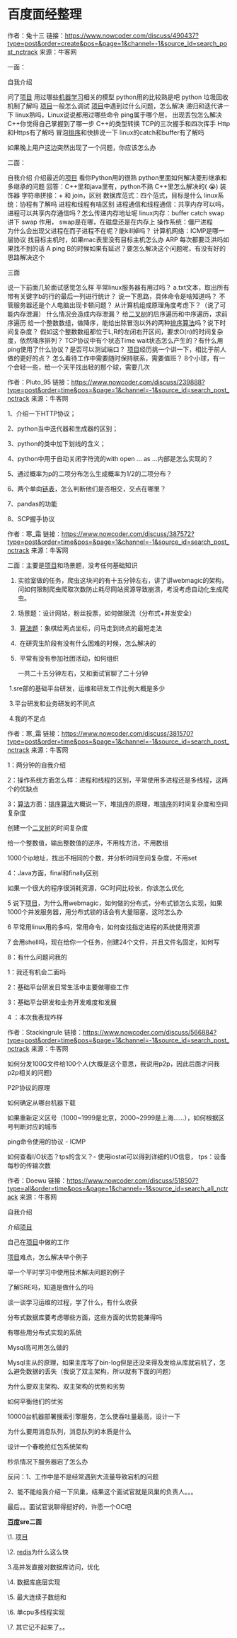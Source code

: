 # 百度面经整理

作者：兔十三
链接：https://www.nowcoder.com/discuss/490437?type=post&order=create&pos=&page=1&channel=-1&source_id=search_post_nctrack
来源：牛客网



一面： 

  自我介绍 

 问了[项目]()
 用过哪些[机器学习]()相关的模型
 python用的比较熟是吧 
 python 垃圾回收机制了解吗 
 [项目]()一般怎么调试
 [项目]()中遇到过什么问题，怎么解决
 递归和迭代讲一下 
 linux熟吗，Linux说说都用过哪些命令 
 ping属于哪个层， 出现丢包怎么解决 
 C++你觉得自己掌握到了哪一步 
 C++的类型转换 
 TCP的三次握手和四次挥手 
 Http和Https有了解吗 
 冒泡[排序]()和快排说一下
 linux的catch和buffer有了解吗 

  如果晚上用户这边突然出现了一个问题，你应该怎么办 

  
 

  二面： 

  自我介绍 
  介绍最近的[项目]() 
 看你Python用的很熟 
   python里面如何解决菱形继承和多继承的问题 
   回答：C++里和java里有，python不熟 
   C++里怎么解决的( 😭) 
   装饰器 
   字符串拼接：+ 和 join，区别 
 数据库范式：四个范式，目标是什么 
 linux系统：协程有了解吗 
    进程和线程有啥区别 
    进程通信和线程通信：共享内存可以吗，进程可以共享内存通信吗？怎么传递内存地址呢 
   linux内存：buffer catch swap讲下 
   swap 作用， swap是在哪，在磁盘还是在内存上 
 操作系统：僵尸进程  
   为什么会出现父进程在而子进程不在呢？能kill掉吗？ 
 计算机网络：ICMP是哪一层协议 
   找目标主机时，如果mac表里没有目标主机怎么办 
   ARP 每次都要泛洪吗如果找不到的话 
   A ping B的时候如果有延迟？要怎么解决这个问题呢，有没有好的思路解决这个 
  
 三面 

  说一下前面几轮面试感觉怎么样
 平常linux服务器有用过吗？ a.txt文本，取出所有带有关键字b的行的最后一列进行统计？ 说一下思路，具体命令是啥知道吗？
 不管服务器还是个人电脑出现卡顿问题？  从计算机组成原理角度考虑下？（说了可能内存泄漏）
 什么情况会造成内存泄漏？
 给[二叉树]()的后序遍历和中序遍历，求前序遍历
 给一个整数数组，做降序，能给出除冒泡以外的两种[排序]()[算法]()吗？说下时间复杂度？
 假如这个整数数组都位于L,R的左闭右开区间，要求O(n)的时间复杂度，依然降序排列？
 TCP协议中有个状态Time wait状态怎么产生的？有什么用
 ping使用了什么协议？是否可以测试端口？
 [项目]()经历挑一个讲一下，相比于前人做的更好的点？
 怎么看待工作中需要随时保持联系，需要值班？
 8个小球，有一个会轻一些，给一个天平找出轻的那个球，需要几次



作者：Pluto_95
链接：https://www.nowcoder.com/discuss/239888?type=post&order=time&pos=&page=1&channel=-1&source_id=search_post_nctrack
来源：牛客网



1、介绍一下HTTP协议； 

  2、python当中迭代器和生成器的区别； 

  3、python的类中加下划线的含义； 

  4、python中用于自动关闭字符流的with open ... as ...内部是怎么实现的？ 

  5、通过概率为p的二项分布怎么生成概率为1/2的二项分布？ 

  6、两个单向[链表]()，怎么判断他们是否相交，交点在哪里？ 

  7、pandas的功能 

  8、SCP握手协议

作者：寒_霜
链接：https://www.nowcoder.com/discuss/387572?type=post&order=time&pos=&page=1&channel=-1&source_id=search_post_nctrack
来源：牛客网



二面：主要是[项目]()和场景题，没考任何基础知识  

1. ​     实验室做的任务，爬虫这块问的有十五分钟左右，讲了讲webmagic的架构，问如何限制爬虫爬取次数防止耗尽网站资源导致崩溃，考没考虑自动化生成爬虫。    
2. ​     场景题：设计网站，粉丝投票，如何做限流（分布式+并发安全）    
3. ​     [算法题]()：象棋给两点坐标，问马走到终点的最短走法    
4. ​     在研究生阶段有没有什么困难的时候，怎么解决的    
5. ​     平常有没有参加社团活动，如何组织    

   一共二十五分钟左右，又和面试官聊了二十分钟  

​    1.sre部的基础平台研发，运维和研发工作比例大概是多少  

​    3.平台研发和业务研发的不同点

​    4.我的不足点

作者：寒_霜
链接：https://www.nowcoder.com/discuss/381570?type=post&order=time&pos=&page=1&channel=-1&source_id=search_post_nctrack
来源：牛客网



1：两分钟的自我介绍  

   2：操作系统方面怎么样：进程和线程的区别，平常使用多进程还是多线程，这两个的优缺点  

   3：[算法]()方面：[排序]()[算法]()大概说一下，堆[排序]()的原理，堆[排序]()的时间复杂度和空间复杂度  

   创建一个[二叉树]()的时间复杂度  

   给一个整数值，输出整数值的逆序，不用栈方法，不用数组  

   1000个ip地址，找出不相同的个数，并分析时间空间复杂度，不用set  

   4：Java方面，final和finally区别  

   如果一个很大的程序很消耗资源，GC时间比较长，你该怎么优化  

   5 说下[项目]()，为什么用webmagic，如何做的分布式，分布式锁怎么实现，如果1000个并发服务器，用分布式锁的话会有大量阻塞，这时怎么办  

   6 平常用linux用的多吗，常用命令，如何查找指定进程的系统使用资源  

   7 会用shell吗，现在给你一个任务，创建24个文件，并且文件名固定，如何写  

   8：有什么问题问我的  

   1：我还有机会二面吗  

   2：基础平台研发日常生活中主要做哪些工作  

   3：基础平台研发和业务开发难度和发展  

   4 ：本次我表现咋样

作者：Stackingrule
链接：https://www.nowcoder.com/discuss/566884?type=post&order=time&pos=&page=1&channel=-1&source_id=search_post_nctrack
来源：牛客网



如何分发100G文件给100个人(大概是这个意思，我说用p2p，因此后面才问我p2p相关的问题) 

 P2P协议的原理 

 如何确定从哪台机器下载 

 如果重新定义区号（1000~1999是北京，2000~2999是上海……），如何根据区号判断对应的城市 

 ping命令使用的协议 - ICMP 

 如何查看I/O状态？tps的含义？- 使用iostat可以得到详细的I/O信息， tps：设备每秒的传输次数

作者：Doewu
链接：https://www.nowcoder.com/discuss/518507?type=all&order=time&pos=&page=1&channel=-1&source_id=search_all_nctrack
来源：牛客网



自我介绍 

 介绍[项目]() 

 自己在[项目]()中做的工作 

 [项目]()难点，怎么解决举个例子 

 举一个平时学习中使用技术解决问题的例子 

 了解SRE吗，知道是做什么的吗 

 谈一谈学习运维的过程，学了什么，有什么收获 

 分布式数据库要考虑哪些方面，这些方面的优势能兼得吗 

 有哪些用分布式实现的系统 

 Mysql高可用怎么做的 

 Mysql主从的原理，如果主库写了bin-log但是还没来得及发给从库就宕机了，怎么避免数据的丢失（我说了双主架构，所以就有下面的问题） 

 为什么要双主架构、双主架构的优势和劣势 

 如何平衡他们的优劣 

 10000台机器部署搜索引擎服务，怎么使吞吐量最高，设计一下 

 为什么要用消息队列，消息队列的本质是什么 

 设计一个春晚抢红包系统架构 

  秒杀情况下服务器宕了怎么办 

  反问：1、工作中是不是经常遇到大流量导致宕机的问题 

  2、能不能给我介绍一下凤巢，结果这个面试官就是凤巢的负责人。。。 

  最后。。面试官说聊得挺好的，许愿一个OC吧

**[百度](https://www.nowcoder.com/jump/super-jump/word?word=百度)sre二面**

\1. [项目](https://www.nowcoder.com/jump/super-jump/word?word=项目)

\2. [redis](https://www.nowcoder.com/jump/super-jump/word?word=redis)为什么这么快

3.高并发直接对数据库访问，优化

\4. 数据库底层实现

\5. 最大连续子数组和

\6. 单cpu多线程实现

\7. 其它记不起来了。。